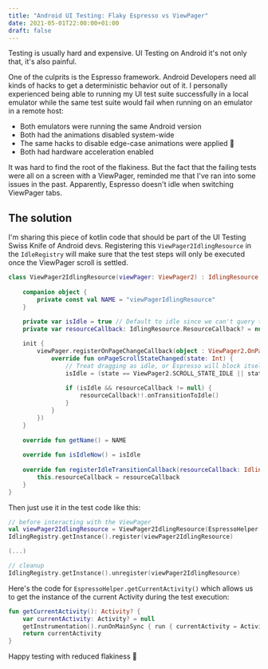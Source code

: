 ```yaml
---
title: "Android UI Testing: Flaky Espresso vs ViewPager"
date: 2021-05-01T22:00:00+01:00
draft: false
---
```



Testing is usually hard and expensive. UI Testing on Android it's not only that, it's also painful.   

One of the culprits is the Espresso framework. Android Developers need all kinds of hacks to get a deterministic behavior out of it.
I personally experienced being able to running my UI test suite successfully in a local emulator while the same test suite would fail when running on an emulator in a remote host: 
- Both emulators were running the same Android version
- Both had the animations disabled system-wide
- The same hacks to disable edge-case animations were applied 🤡
- Both had hardware acceleration enabled

It was hard to find the root of the flakiness. But the fact that the failing tests were all on a screen with a ViewPager, reminded me that I've ran into some issues in the past. Apparently, Espresso doesn't idle when switching ViewPager tabs.

## The solution

I'm sharing this piece of kotlin code that should be part of the UI Testing Swiss Knife of Android devs.
Registering this `ViewPager2IdlingResource` in the `IdleRegistry` will make sure that the test steps will only be executed once the ViewPager scroll is settled.
```kotlin
class ViewPager2IdlingResource(viewPager: ViewPager2) : IdlingResource {  
  
    companion object {  
        private const val NAME = "viewPagerIdlingResource"  
    }  
  
    private var isIdle = true // Default to idle since we can't query the scroll state.  
    private var resourceCallback: IdlingResource.ResourceCallback? = null  

    init {  
        viewPager.registerOnPageChangeCallback(object : ViewPager2.OnPageChangeCallback() {  
            override fun onPageScrollStateChanged(state: Int) {  
                // Treat dragging as idle, or Espresso will block itself when swiping  
                isIdle = (state == ViewPager2.SCROLL_STATE_IDLE || state == ViewPager2.SCROLL_STATE_DRAGGING)  
  
                if (isIdle && resourceCallback != null) {  
                    resourceCallback!!.onTransitionToIdle()  
                }  
            }  
        })  
    }  
  
    override fun getName() = NAME  
  
    override fun isIdleNow() = isIdle  
  
    override fun registerIdleTransitionCallback(resourceCallback: IdlingResource.ResourceCallback) {  
        this.resourceCallback = resourceCallback  
    }  
}
```
Then just use it in the test code like this: 
```kotlin
// before interacting with the ViewPager
val viewPager2IdlingResource = ViewPager2IdlingResource(EspressoHelper.getCurrentActivity()!!.findViewById(R.id.viewPager))  
IdlingRegistry.getInstance().register(viewPager2IdlingResource)

(...)

// cleanup
IdlingRegistry.getInstance().unregister(viewPager2IdlingResource)
```
Here's the code for `EspressoHelper.getCurrentActivity()` which allows us to get the instance of the current Activity during the test execution: 
```kotlin
fun getCurrentActivity(): Activity? {  
    var currentActivity: Activity? = null  
    getInstrumentation().runOnMainSync { run { currentActivity = ActivityLifecycleMonitorRegistry.getInstance().getActivitiesInStage(Stage.RESUMED).elementAtOrNull(0) } }  
    return currentActivity  
}
```

Happy testing with reduced flakiness 🚀

